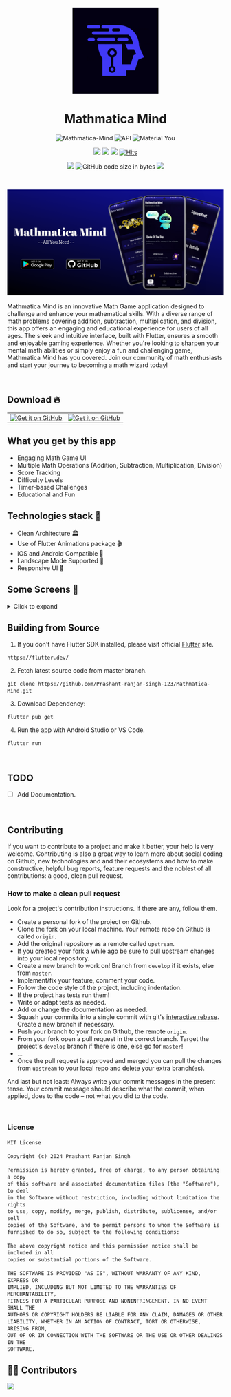 <div align="center">
  
<br>


<img src="https://raw.githubusercontent.com/Prashant-ranjan-singh-123/Mathmatica-Mind/main/android/app/src/main/ic_launcher-playstore.png" width="200" />
  
</div>

<h1 align="center">Mathmatica Mind</h1>

<p align="center">
  <img alt="Mathmatica-Mind" src="https://img.shields.io/badge/Mathmatica%20Mind-00d1a7?style=for-the-badge&logo=flutter&logoColor=white"/>
  <img alt="API" src="https://img.shields.io/badge/Api%2024+-50f270?style=for-the-badge&logo=android&logoColor=black"/>
  <img alt="Material You" src="https://custom-icon-badges.demolab.com/badge/material%20you-lightblue?style=for-the-badge&logo=material-you&logoColor=333"/>
</p>

<p align="center">
  <a href="https://github.com/Prashant-ranjan-singh-123/Mathmatica-Mind/releases"><img src="https://img.shields.io/github/v/release/Prashant-ranjan-singh-123/Mathmatica-Mind?color=purple&include_prereleases&logo=github&style=for-the-badge"/></a>
  <a href="https://github.com/Prashant-ranjan-singh-123/Mathmatica-Mind/stargazers"><img src="https://img.shields.io/github/stars/Prashant-ranjan-singh-123/Mathmatica-Mind?color=ffff00&style=for-the-badge"/></a>
  <a href="https://github.com/Prashant-ranjan-singh-123/Mathmatica-Mind/network/members"><img src="https://img.shields.io/github/forks/Prashant-ranjan-singh-123/Mathmatica-Mind?style=for-the-badge"/></a>
  <a href="https://hits.sh/github.com/Prashant-ranjan-singh-123/Mathmatica-Mind/"><img alt="Hits" src="https://hits.sh/github.com/Prashant-ranjan-singh-123/Mathmatica-Mind.svg?style=for-the-badge&label=Views&extraCount=10&color=54856b"/></a>
</p>

<p align="center">
  <a href="https://github.com/Prashant-ranjan-singh-123/Mathmatica-Mind/releases"><img src="https://img.shields.io/github/downloads/Prashant-ranjan-singh-123/Mathmatica-Mind/total?color=orange&style=for-the-badge"/></a>
  <img alt="GitHub code size in bytes" src="https://img.shields.io/github/languages/code-size/Prashant-ranjan-singh-123/Mathmatica-Mind?style=for-the-badge&color=ggff20">
  <a href="https://github.com/Prashant-ranjan-singh-123/Mathmatica-Mind/graphs/contributors"><img src="https://img.shields.io/github/contributors-anon/Prashant-ranjan-singh-123/Mathmatica-Mind?style=for-the-badge&color=ccdd56"/></a>
</p>

<br>

![Preview](https://raw.githubusercontent.com/Prashant-ranjan-singh-123/Mathmatica-Mind/main/readme_image/preview.png)

Mathmatica Mind is an innovative Math Game application designed to challenge and enhance your mathematical skills. With a diverse range of math problems covering addition, subtraction, multiplication, and division, this app offers an engaging and educational experience for users of all ages. The sleek and intuitive interface, built with Flutter, ensures a smooth and enjoyable gaming experience. Whether you're looking to sharpen your mental math abilities or simply enjoy a fun and challenging game, Mathmatica Mind has you covered. Join our community of math enthusiasts and start your journey to becoming a math wizard today!

<br>

## Download 🔥
<table width="100%">
  <tr>
    <td width="50%" align="center">
      <a href="https://play.google.com/store/apps/details?id=com.prashant.mathmatica.mind.mathmatics_mind">
        <img src="https://camo.githubusercontent.com/b7c355557ebfc69c16957749e0e505786b6961aca66ec502c2766712c8c3951f/68747470733a2f2f706c61792e676f6f676c652e636f6d2f696e746c2f656e5f75732f6261646765732f696d616765732f67656e657269632f656e2d706c61792d62616467652e706e67" alt="Get it on GitHub" width="100%">
      </a>
    </td>
    <td width="50%" align="center">
      <a href="https://github.com/Prashant-ranjan-singh-123/Mathmatica-Mind/releases/download/apk-01/Mathmatica.Mind.1.2.0.apk">
        <img src="https://raw.githubusercontent.com/flocke/andOTP/master/assets/badges/get-it-on-github.png" alt="Get it on GitHub" width="100%">
      </a>
    </td>
  </tr>
</table>

## What you get by this app

- Engaging Math Game UI
- Multiple Math Operations (Addition, Subtraction, Multiplication, Division)
- Score Tracking
- Difficulty Levels
- Timer-based Challenges
- Educational and Fun

## Technologies stack 🚀

- Clean Architecture 🏛️
- Use of Flutter Animations package 🎬
- iOS and Android Compatible 📱
- Landscape Mode Supported 🌄
- Responsive UI 📱

## Some Screens 📱

<details>
<summary>Click to expand</summary>
<table>
  <tr>
    <td><img src="https://raw.githubusercontent.com/Prashant-ranjan-singh-123/Mathmatica-Mind/main/readme_image/1.png" width="499dp"></td>
    <td><img src="https://raw.githubusercontent.com/Prashant-ranjan-singh-123/Mathmatica-Mind/main/readme_image/2.png" width="499dp"></td>
  </tr>
  <tr>
    <td><img src="https://raw.githubusercontent.com/Prashant-ranjan-singh-123/Mathmatica-Mind/main/readme_image/4.png" width="499dp"></td>
    <td><img src="https://raw.githubusercontent.com/Prashant-ranjan-singh-123/Mathmatica-Mind/main/readme_image/5.png" width="499dp"></td>
  </tr>
</table>
</details>

## Building from Source

1. If you don't have Flutter SDK installed, please visit official [Flutter](https://flutter.dev/) site.
```
https://flutter.dev/
```

2. Fetch latest source code from master branch.
```
git clone https://github.com/Prashant-ranjan-singh-123/Mathmatica-Mind.git
```

3. Download Dependency:
```
flutter pub get
```

4. Run the app with Android Studio or VS Code.
```
flutter run
```

<br>

## TODO

- [ ] Add Documentation.

<br>

## Contributing

If you want to contribute to a project and make it better, your help is very welcome. Contributing is also a great way to learn more about social coding on Github, new technologies and and their ecosystems and how to make constructive, helpful bug reports, feature requests and the noblest of all contributions: a good, clean pull request.

### How to make a clean pull request

Look for a project's contribution instructions. If there are any, follow them.

- Create a personal fork of the project on Github.
- Clone the fork on your local machine. Your remote repo on Github is called `origin`.
- Add the original repository as a remote called `upstream`.
- If you created your fork a while ago be sure to pull upstream changes into your local repository.
- Create a new branch to work on! Branch from `develop` if it exists, else from `master`.
- Implement/fix your feature, comment your code.
- Follow the code style of the project, including indentation.
- If the project has tests run them!
- Write or adapt tests as needed.
- Add or change the documentation as needed.
- Squash your commits into a single commit with git's [interactive rebase](https://help.github.com/articles/interactive-rebase). Create a new branch if necessary.
- Push your branch to your fork on Github, the remote `origin`.
- From your fork open a pull request in the correct branch. Target the project's `develop` branch if there is one, else go for `master`!
- ...
- Once the pull request is approved and merged you can pull the changes from `upstream` to your local repo and delete
  your extra branch(es).

And last but not least: Always write your commit messages in the present tense. Your commit message should describe what the commit, when applied, does to the code – not what you did to the code.


<br>

### License

```
MIT License

Copyright (c) 2024 Prashant Ranjan Singh

Permission is hereby granted, free of charge, to any person obtaining a copy
of this software and associated documentation files (the "Software"), to deal
in the Software without restriction, including without limitation the rights
to use, copy, modify, merge, publish, distribute, sublicense, and/or sell
copies of the Software, and to permit persons to whom the Software is
furnished to do so, subject to the following conditions:

The above copyright notice and this permission notice shall be included in all
copies or substantial portions of the Software.

THE SOFTWARE IS PROVIDED "AS IS", WITHOUT WARRANTY OF ANY KIND, EXPRESS OR
IMPLIED, INCLUDING BUT NOT LIMITED TO THE WARRANTIES OF MERCHANTABILITY,
FITNESS FOR A PARTICULAR PURPOSE AND NONINFRINGEMENT. IN NO EVENT SHALL THE
AUTHORS OR COPYRIGHT HOLDERS BE LIABLE FOR ANY CLAIM, DAMAGES OR OTHER
LIABILITY, WHETHER IN AN ACTION OF CONTRACT, TORT OR OTHERWISE, ARISING FROM,
OUT OF OR IN CONNECTION WITH THE SOFTWARE OR THE USE OR OTHER DEALINGS IN THE
SOFTWARE.
```

## 👨‍💻 Contributors

<a href='https://github.com/Prashant-ranjan-singh-123/Mathmatica-Mind/graphs/contributors'>
  <img src='https://contrib.rocks/image?repo=Prashant-ranjan-singh-123/Mathmatica-Mind' />
</a>
